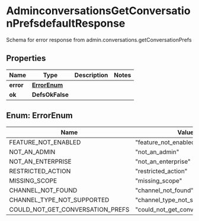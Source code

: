 

# AdminconversationsGetConversationPrefsdefaultResponse

Schema for error response from admin.conversations.getConversationPrefs

## Properties

| Name | Type | Description | Notes |
|------------ | ------------- | ------------- | -------------|
|**error** | [**ErrorEnum**](#ErrorEnum) |  |  |
|**ok** | **DefsOkFalse** |  |  |



## Enum: ErrorEnum

| Name | Value |
|---- | -----|
| FEATURE_NOT_ENABLED | &quot;feature_not_enabled&quot; |
| NOT_AN_ADMIN | &quot;not_an_admin&quot; |
| NOT_AN_ENTERPRISE | &quot;not_an_enterprise&quot; |
| RESTRICTED_ACTION | &quot;restricted_action&quot; |
| MISSING_SCOPE | &quot;missing_scope&quot; |
| CHANNEL_NOT_FOUND | &quot;channel_not_found&quot; |
| CHANNEL_TYPE_NOT_SUPPORTED | &quot;channel_type_not_supported&quot; |
| COULD_NOT_GET_CONVERSATION_PREFS | &quot;could_not_get_conversation_prefs&quot; |



